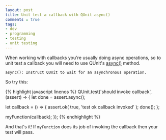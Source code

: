 ```yaml
---
layout: post
title: Unit test a callback with QUnit async()
comments : true
tags:
- dev
- programming
- testing
- unit testing
---
```


When working with callbacks you're usually doing async operations, so to unit test a callback you will need to use QUnit's [async()](http://api.qunitjs.com/async/) method.

`async(): Instruct QUnit to wait for an asynchronous operation.`

So try this:

{% highlight javascript  linenos %}
QUnit.test('should invoke callback', (assert) => {
  let done = assert.async();

  let callback = () => {
    assert.ok( true, 'test ok callback invoked' );
    done();
  };

  myFunction(callback);
});
{% endhighlight %}

And that's it! If `myFunction` does its job of invoking the callback then your test will pass.